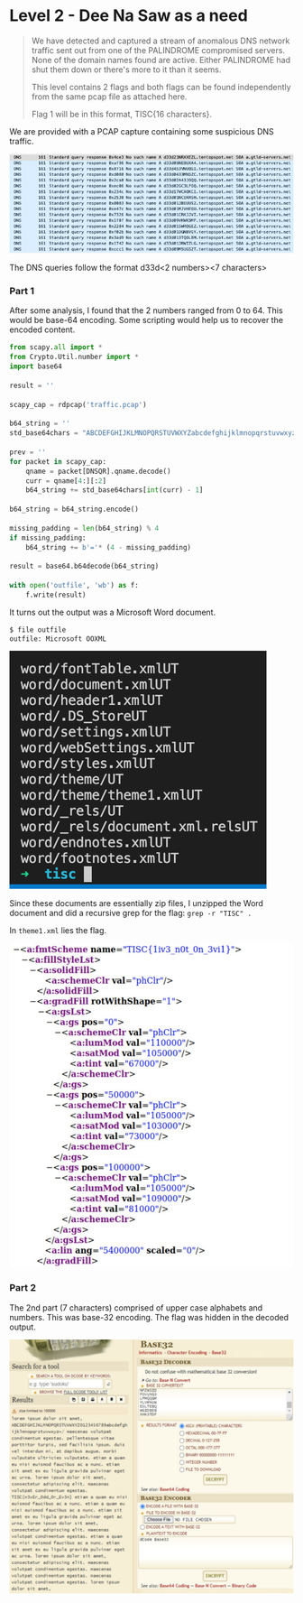 # Level 2 - Dee Na Saw as a need

> We have detected and captured a stream of anomalous DNS network traffic sent out from one of the PALINDROME compromised servers. None of the domain names found are active. Either PALINDROME had shut them down or there's more to it than it seems.
>
> This level contains 2 flags and both flags can be found independently from the same pcap file as attached here.
>
> Flag 1 will be in this format, TISC{16 characters}.

We are provided with a PCAP capture containing some suspicious DNS traffic.

![](<../../.gitbook/assets/Screenshot 2021-11-19 at 6.22.50 PM.png>)

The DNS queries follow the format d33d<2 numbers><7 characters>

### Part 1

After some analysis, I found that the 2 numbers ranged from 0 to 64. This would be base-64 encoding. Some scripting would help us to recover the encoded content.

```python
from scapy.all import *
from Crypto.Util.number import *
import base64

result = ''

scapy_cap = rdpcap('traffic.pcap')

b64_string = ''
std_base64chars = "ABCDEFGHIJKLMNOPQRSTUVWXYZabcdefghijklmnopqrstuvwxyz0123456789+/"

prev = ''
for packet in scapy_cap:
    qname = packet[DNSQR].qname.decode()
    curr = qname[4:][:2]
    b64_string += std_base64chars[int(curr) - 1]

b64_string = b64_string.encode()

missing_padding = len(b64_string) % 4
if missing_padding:
    b64_string += b'='* (4 - missing_padding)

result = base64.b64decode(b64_string)

with open('outfile', 'wb') as f:
    f.write(result)
```

It turns out the output was a Microsoft Word document.

```
$ file outfile
outfile: Microsoft OOXML
```

![](../../.gitbook/assets/597ce262834948c99f4307187664211a.png)

Since these documents are essentially zip files, I unzipped the Word document and did a recursive grep for the flag: `grep -r "TISC" .`

In `theme1.xml` lies the flag.

![](../../.gitbook/assets/b4608bb27b4449d397c85934408831cb.png)

### Part 2

The 2nd part (7 characters) comprised of upper case alphabets and numbers. This was base-32 encoding. The flag was hidden in the decoded output.

![](../../.gitbook/assets/02765c8718104f1092e0ff2bbc60ea4b.png)
